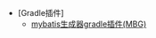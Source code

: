 - [Gradle插件]
  - [mybatis生成器gradle插件(MBG)](https://github.com/cuisongliu/mybatis_generator_gradle_plugin)